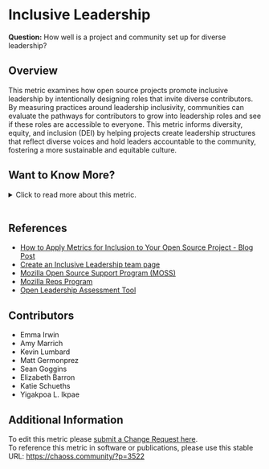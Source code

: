 # Inclusive Leadership

**Question:** How well is a project and community set up for diverse leadership?

## Overview

This metric examines how open source projects promote inclusive leadership by intentionally designing roles that invite diverse contributors. By measuring practices around leadership inclusivity, communities can evaluate the pathways for contributors to grow into leadership roles and see if these roles are accessible to everyone. This metric informs diversity, equity, and inclusion (DEI) by helping projects create leadership structures that reflect diverse voices and hold leaders accountable to the community, fostering a more sustainable and equitable culture.

## Want to Know More?

<span markdown="1"><details>

<summary>Click to read more about this metric.</summary>

### Data Collection Strategies

Project leaders can seek to understand how the project supports inclusive leadership by asking some self-relfective questions that can include:

*Review & Renewal*

*   Are all leadership roles limited by time and require term renewal?
*   Do the term renewals include opportunities for review and feedback from communities involved?
*   On what criteria are new leaders considered?
*   Is there a graceful way to move people out of leadership roles and into emeritus or advisory roles? If there are, can we outline some? Lisiting out some of them would help.

*Distribution of Leaders*

*   Are leaders limited in the number of leadership roles one person can hold?
*   Are new leadership opportunities and pathways decided and consulted on by the community involved in that area?
*   Are the criteria for the role requirements validated by the community involved?
*   Does the project create clear definitions for roles?
*   Does the project publicly document their definitions for roles?
*   Is leadership responsibility held by groups and not individuals, where possible?

*Accountability*

*   Do the project’s leaders agree to a standard by which they can be held accountable?
*   Do the staff & community know and understand how they can hold leaders accountable?
*   Are leaders aware that they represent the organization/project in their actions?
*   Are leaders following and continually evolving a shared framework for decision making?
*   Does the leadership openly communicate periods of inactivity or unavailability with the project and community?

*Diverse Participation*

*   Do the project leaders strive to include diverse voices and groups whenever possible? Can the community members also have a say in this inclusion of diverse voices and groups whenever possible?
*   Does the project enforce the Code of Conduct consistently and strictly?
*   Do the leadership pathway explicitly consider inclusion dimensions (e.g., time zone, language, bandwidth, and cultural norms)?

*Roles & Consistency*

*   Are the leadership roles valued similarly across the project (e.g., recognition, access to resources, and opportunities)?
*   Do all leaders have clarity in their roles and expectations?
*   Do all leaders have a shared foundational knowledge base & skills (e.g., Community Participation Guidelines).
*   Does project leadership follow a shared framework for decision making?
*   Are project roles clearly defined?
*   Are the related tools consistent and coherent, where possible?

*Equal Value*

*   Does the project value and recognize different types of experts equally (e.g., technical and non-technical)?

*Acknowledgement of Limitations*

*   Have project leaders identified technical, financial, or other limitations out of their control that may have an adverse impact on inclusivity?
*   Has leadership clearly and explicitly acknowledged these limitations publicly?
*   Are leaders open to discussing and implementing suggestions that reduce the impact of these limitations?

### Filters

This metric can be filtered by type of open source leadership (e.g., influential community roles):

*   Individuals serving as project maintainers (sometimes referred to as owners)
*   Individuals with repository merge access
*   Individuals who are organization members for the repository
*   Individuals who have defined community roles (community representatives, community speakers)
*   Individuals listed in project documents as contacts for issues with builds, documentation, or other community concerns
*   Individuals serving as community event organizers
*   Individuals serving as community mentors for available mentorship programs

</details></span><br>

## References

*   [How to Apply Metrics for Inclusion to Your Open Source Project - Blog Post](https://medium.com/@sunnydeveloper/how-to-apply-metrics-for-inclusion-to-your-open-source-project-71b4e31a7b0c)
*   [Create an Inclusive Leadership team page](https://github.com/mozilla/diversity/blob/master/leadership/inclusive-leadership-template.md)
*   [Mozilla Open Source Support Program (MOSS)](https://www.mozilla.org/en-US/moss/)
*   [Mozilla Reps Program](https://blog.mozilla.org/mozillareps/2018/10/10/community-coordinator-role/)
*   [Open Leadership Assessment Tool](https://github.com/open-organization/open-leadership-assessment/blob/main/open-leadership-self-survey.md)

## Contributors

*   Emma Irwin
*   Amy Marrich
*   Kevin Lumbard
*   Matt Germonprez
*   Sean Goggins
*   Elizabeth Barron
*   Katie Schueths
*   Yigakpoa L. Ikpae

## Additional Information

To edit this metric please [submit a Change Request here](https://github.com/chaoss/wg-dei/blob/main/focus-areas/leadership/inclusive-leadership.md).<br>
To reference this metric in software or publications, please use this stable URL: <https://chaoss.community/?p=3522>

<!-- # For groupings in the knowledge base
Context tags: Governance, Leadership, Diversity & Inclusion
Keyword tags: Inclusive Leadership, Diverse Leadership, Open Source Governance, Community Accountability
-->
